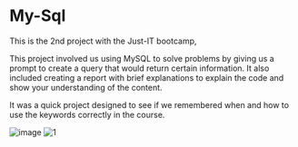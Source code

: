 # My-Sql
This is the 2nd project with the Just-IT bootcamp,
<p>This project involved us using MySQL to solve problems by giving us a prompt to create a query that would return certain information.
It also included creating a report with brief explanations to explain the code and show your understanding of the content.</p>
<p>It was a quick project designed to see if we remembered when and how to use the keywords correctly in the course.</p>

![image](https://github.com/Jonah-Gray/MySQL-JustIt-Project/assets/133653184/97cd05a4-1bf7-41fa-8f66-98019496709c)
![1](https://github.com/Jonah-Gray/MySQL-JustIt-Project/assets/133653184/bdfee4cf-2f06-41ff-9169-9c5262894a36)
